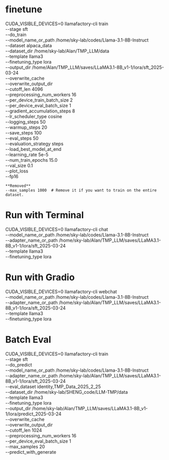 # finetune 

CUDA_VISIBLE_DEVICES=0 llamafactory-cli train \
    --stage sft \
    --do_train \
    --model_name_or_path /home/sky-lab/codes/Llama-3.1-8B-Instruct \
    --dataset alpaca_data\
    --dataset_dir /home/sky-lab/Alan/TMP_LLM/data \
    --template llama3 \
    --finetuning_type lora \
    --output_dir /home/Alan/TMP_LLM/saves/LLaMA3.1-8B_v1-1/lora/sft_2025-03-24 \
    --overwrite_cache \
    --overwrite_output_dir \
    --cutoff_len 4096 \
    --preprocessing_num_workers 16 \
    --per_device_train_batch_size 2 \
    --per_device_eval_batch_size 1 \
    --gradient_accumulation_steps 8 \
    --lr_scheduler_type cosine \
    --logging_steps 50 \
    --warmup_steps 20 \
    --save_steps 100 \
    --eval_steps 50 \
    --evaluation_strategy steps \
    --load_best_model_at_end \
    --learning_rate 5e-5 \
    --num_train_epochs 15.0 \
    --val_size 0.1 \
    --plot_loss \
    --fp16


    **Removed**
    --max_samples 1000  # Remove it if you want to train on the entire dataset.
 

# Run with Terminal

CUDA_VISIBLE_DEVICES=0 llamafactory-cli chat \
    --model_name_or_path /home/sky-lab/codes/Llama-3.1-8B-Instruct \
    --adapter_name_or_path /home/sky-lab/Alan/TMP_LLM/saves/LLaMA3.1-8B_v1-1/lora/sft_2025-03-24  \
    --template llama3 \
    --finetuning_type lora

# Run with Gradio

CUDA_VISIBLE_DEVICES=0 llamafactory-cli webchat \
    --model_name_or_path /home/sky-lab/codes/Llama-3.1-8B-Instruct \
    --adapter_name_or_path /home/sky-lab/Alan/TMP_LLM/saves/LLaMA3.1-8B_v1-1/lora/sft_2025-03-24  \
    --template llama3 \
    --finetuning_type lora

# Batch Eval

CUDA_VISIBLE_DEVICES=0 llamafactory-cli train \
    --stage sft \
    --do_predict \
    --model_name_or_path /home/sky-lab/codes/Llama-3.1-8B-Instruct \
    --adapter_name_or_path /home/sky-lab/Alan/TMP_LLM/saves/LLaMA3.1-8B_v1-1/lora/sft_2025-03-24  \
    --eval_dataset identity,TMP_Data_2025_2_25 \
    --dataset_dir /home/sky-lab/SHENG_code/LLM-TMP/data \
    --template llama3 \
    --finetuning_type lora \
    --output_dir /home/sky-lab/Alan/TMP_LLM/saves/LLaMA3.1-8B_v1-1/lora/predict_2025-03-24 \
    --overwrite_cache \
    --overwrite_output_dir \
    --cutoff_len 1024 \
    --preprocessing_num_workers 16 \
    --per_device_eval_batch_size 1 \
    --max_samples 20 \
    --predict_with_generate


